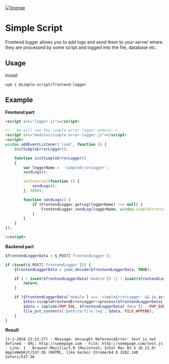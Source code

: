 [![license](https://img.shields.io/github/license/simple-script/simple-script.svg)]()

# Simple Script
Frontend logger allows you to add logs and send them to your server where they are processed by some script and logged into the file, database etc.

## Usage
Install
````
npm i @simple-script/frontend-logger
````

## Example
**Frontend part**
````HTML
<script src="logger.js"></script>

<!-- We will use the simple-error-logger module-->
<script src="modules/simple-error-logger.js"></script>
<script>
window.addEventListener('load', function () {
	initSimpleErrorLogger();

	function initSimpleErrorLogger()
	{
		var loggerName =  'simpleErrorLogger';
		sendLogs();

		setInterval(function () {
			sendLogs();
		}, 5000);

		function sendLogs() {
			if (FrontendLogger.getLog(loggerName) !== null) {
				FrontendLogger.sendLog(loggerName, window.simpleErrorLoggerUrl);
			}
		}
	}
});

</script>
````

**Backend part**
````PHP
$frontendLoggerData = $_POST['frontendLogger'];

if (isset($_POST['frontendLogger'])) {
    $frontendLoggerData = json_decode($frontendLoggerData, TRUE);

    if ( ! isset($frontendLoggerData['module']) || ! isset($frontendLoggerData['data'])) {
        return;
    }

    if ($frontendLoggerData['module'] === 'simpleErrorLogger' && is_array($frontendLoggerData['data'])) {
        $this->simpleFrontendErrorLogger->process($frontendLoggerData['data']);
        $data = implode(PHP_EOL, $frontendLoggerData['data']) . PHP_EOL;
        file_put_contents('path/to/file.log', $data, FILE_APPEND);
    }
}
````

**Result**
````
[3-1-2018 23:12:27] - Message: Uncaught ReferenceError: test is not defined - URL: http://somepage.com - File: http://somepage.com/test.js - Line: 1 - Browser:Mozilla/5.0 (Macintosh; Intel Mac OS X 10_13_0) AppleWebKit/537.36 (KHTML, like Gecko) Chrome/64.0.3282.140 Safari/537.36
````
